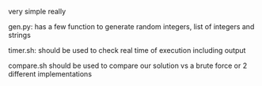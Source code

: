 very simple really

gen.py: has a few function to generate random integers, list of integers and strings

timer.sh:
should be used to check real time of execution including output

compare.sh
should be used to compare our solution vs a brute force
or 2 different implementations



